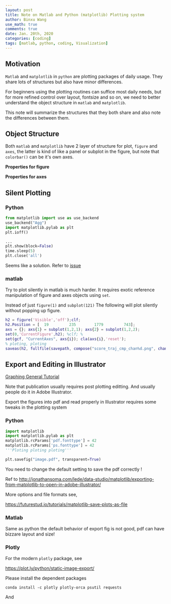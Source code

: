 ```yaml
---
layout: post
title: Note on Matlab and Python (matplotlib) Plotting system 
author: Binxu Wang
use_math: true
comments: true
date: Jan. 20th, 2020
categories: [coding]
tags: [matlab, python, coding, Visualization]
---
```


## Motivation

`Matlab`  and `matplotlib` in `python` are plotting packages of daily usage. They share lots of structures but also have minor differences. 

For beginners using the plotting routines can suffice most daily needs, but for more refined control over layout, fontsize and so on, we need to better understand the object structure in `matlab` and `matplotlib`. 

This note will summarize the structures that they both share and also note the differences between them. 

## Object Structure

Both `matlab` and `matplotlib` have 2 layer of structure for plot, `figure` and `axes`, the latter is kind of like a panel or subplot in the figure, but note that `colorbar()` can be it's own axes. 

**Properties for figure**



**Properties for axes**



## Silent Plotting



### Python

```python
from matplotlib import use as use_backend
use_backend("Agg")
import matplotlib.pylab as plt
plt.ioff()

...
plt.show(block=False)
time.sleep(5)
plt.close('all')
```

Seems like a solution. Refer to [issue](https://github.com/matplotlib/matplotlib/issues/8560)

### matlab

Try to plot silently in matlab is much harder. It requires exotic reference manipulation of figure and axes objects using `set`. 

Instead of just `figure(1)` and `subplot(121)` The following will plot silently without popping up figure. 

```matlab
h2 = figure('Visible','off');clf; 
h2.Position = [  19         235        1779         743];
axs = {}; axs{1} = subplot(1,2,1); axs{2} = subplot(1,2,2);
set(0,'CurrentFigure',h2); %clf; %
set(gcf, "CurrentAxes", axs{i}); cla(axs{i},'reset'); 
% ploting, ploting
saveas(h2, fullfile(savepath, compose("score_traj_cmp_chan%d.png", channel_j)))
```



## Export and Editing in Illustrator



[Graphing General Tutorial](https://www.blakeporterneuro.com/wp-content/uploads/2019/04/Graphing-and-Inkscape_webSafe.pdf)

Note that publication usually requires post plotting editting. And usually people do it in Adobe Illustrator. 

Export the figures into pdf and read properly in Illustrator requires some tweaks in the plotting system 

### **Python**

```python
import matplotlib
import matplotlib.pylab as plt
matplotlib.rcParams['pdf.fonttype'] = 42
matplotlib.rcParams['ps.fonttype'] = 42
'''Ploting ploting ploting'''

plt.savefig("image.pdf", transparent=True)
```

You need to change the default setting to save the pdf correctly ! 

Ref to http://jonathansoma.com/lede/data-studio/matplotlib/exporting-from-matplotlib-to-open-in-adobe-illustrator/

More options and file formats see, 

https://futurestud.io/tutorials/matplotlib-save-plots-as-file



### **Matlab**

Same as python the default behavior of export fig is not good, pdf can have bizzare layout and size! 

### Plotly

For the modern `plotly` package, see 

https://plot.ly/python/static-image-export/

Please install the dependent packages 

`conda install -c plotly plotly-orca psutil requests`

And 